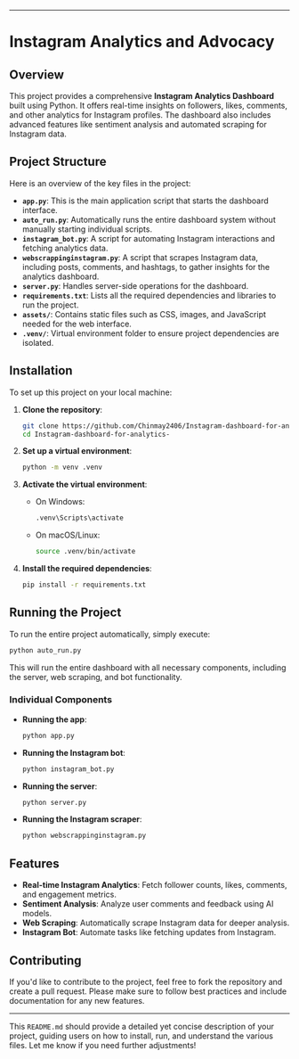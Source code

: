 
---

# Instagram Analytics and Advocacy

## Overview

This project provides a comprehensive **Instagram Analytics Dashboard** built using Python. It offers real-time insights on followers, likes, comments, and other analytics for Instagram profiles. The dashboard also includes advanced features like sentiment analysis and automated scraping for Instagram data.

## Project Structure

Here is an overview of the key files in the project:

- **`app.py`**: This is the main application script that starts the dashboard interface.
- **`auto_run.py`**: Automatically runs the entire dashboard system without manually starting individual scripts.
- **`instagram_bot.py`**: A script for automating Instagram interactions and fetching analytics data.
- **`webscrappinginstagram.py`**: A script that scrapes Instagram data, including posts, comments, and hashtags, to gather insights for the analytics dashboard.
- **`server.py`**: Handles server-side operations for the dashboard.
- **`requirements.txt`**: Lists all the required dependencies and libraries to run the project.
- **`assets/`**: Contains static files such as CSS, images, and JavaScript needed for the web interface.
- **`.venv/`**: Virtual environment folder to ensure project dependencies are isolated.

## Installation

To set up this project on your local machine:

1. **Clone the repository**:
   ```bash
   git clone https://github.com/Chinmay2406/Instagram-dashboard-for-analytics-.git
   cd Instagram-dashboard-for-analytics-
   ```

2. **Set up a virtual environment**:
   ```bash
   python -m venv .venv
   ```

3. **Activate the virtual environment**:
   - On Windows:
     ```bash
     .venv\Scripts\activate
     ```
   - On macOS/Linux:
     ```bash
     source .venv/bin/activate
     ```

4. **Install the required dependencies**:
   ```bash
   pip install -r requirements.txt
   ```

## Running the Project

To run the entire project automatically, simply execute:

```bash
python auto_run.py
```

This will run the entire dashboard with all necessary components, including the server, web scraping, and bot functionality.

### Individual Components

- **Running the app**:
  ```bash
  python app.py
  ```

- **Running the Instagram bot**:
  ```bash
  python instagram_bot.py
  ```

- **Running the server**:
  ```bash
  python server.py
  ```

- **Running the Instagram scraper**:
  ```bash
  python webscrappinginstagram.py
  ```

## Features

- **Real-time Instagram Analytics**: Fetch follower counts, likes, comments, and engagement metrics.
- **Sentiment Analysis**: Analyze user comments and feedback using AI models.
- **Web Scraping**: Automatically scrape Instagram data for deeper analysis.
- **Instagram Bot**: Automate tasks like fetching updates from Instagram.

## Contributing

If you'd like to contribute to the project, feel free to fork the repository and create a pull request. Please make sure to follow best practices and include documentation for any new features.

---

This `README.md` should provide a detailed yet concise description of your project, guiding users on how to install, run, and understand the various files. Let me know if you need further adjustments!
